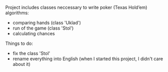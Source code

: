 Project includes classes neccessary to write poker (Texas Hold’em) algorithms:
- comparing hands (class 'Uklad')
- run of the game (class 'Stol')
- calculating chances

Things to do:
- fix the class 'Stol'
- rename everything into English (when I started this project, I didn't care about it)
